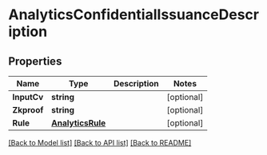 # AnalyticsConfidentialIssuanceDescription

## Properties
Name | Type | Description | Notes
------------ | ------------- | ------------- | -------------
**InputCv** | **string** |  | [optional] 
**Zkproof** | **string** |  | [optional] 
**Rule** | [**AnalyticsRule**](AnalyticsRule.md) |  | [optional] 

[[Back to Model list]](../README.md#documentation-for-models) [[Back to API list]](../README.md#documentation-for-api-endpoints) [[Back to README]](../README.md)


